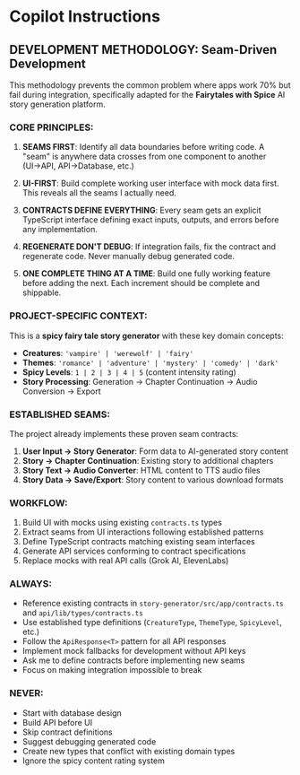 # Copilot Instructions

## DEVELOPMENT METHODOLOGY: Seam-Driven Development

This methodology prevents the common problem where apps work 70% but fail during integration, specifically adapted for the **Fairytales with Spice** AI story generation platform.

### CORE PRINCIPLES:
1. **SEAMS FIRST**: Identify all data boundaries before writing code. A "seam" is anywhere data crosses from one component to another (UI→API, API→Database, etc.)

2. **UI-FIRST**: Build complete working user interface with mock data first. This reveals all the seams I actually need.

3. **CONTRACTS DEFINE EVERYTHING**: Every seam gets an explicit TypeScript interface defining exact inputs, outputs, and errors before any implementation.

4. **REGENERATE DON'T DEBUG**: If integration fails, fix the contract and regenerate code. Never manually debug generated code.

5. **ONE COMPLETE THING AT A TIME**: Build one fully working feature before adding the next. Each increment should be complete and shippable.

### PROJECT-SPECIFIC CONTEXT:
This is a **spicy fairy tale story generator** with these key domain concepts:
- **Creatures**: `'vampire' | 'werewolf' | 'fairy'`
- **Themes**: `'romance' | 'adventure' | 'mystery' | 'comedy' | 'dark'`
- **Spicy Levels**: `1 | 2 | 3 | 4 | 5` (content intensity rating)
- **Story Processing**: Generation → Chapter Continuation → Audio Conversion → Export

### ESTABLISHED SEAMS:
The project already implements these proven seam contracts:

1. **User Input → Story Generator**: Form data to AI-generated story content
2. **Story → Chapter Continuation**: Existing story to additional chapters
3. **Story Text → Audio Converter**: HTML content to TTS audio files
4. **Story Data → Save/Export**: Story content to various download formats

### WORKFLOW:
1. Build UI with mocks using existing `contracts.ts` types
2. Extract seams from UI interactions following established patterns
3. Define TypeScript contracts matching existing seam interfaces
4. Generate API services conforming to contract specifications
5. Replace mocks with real API calls (Grok AI, ElevenLabs)

### ALWAYS:
- Reference existing contracts in `story-generator/src/app/contracts.ts` and `api/lib/types/contracts.ts`
- Use established type definitions (`CreatureType`, `ThemeType`, `SpicyLevel`, etc.)
- Follow the `ApiResponse<T>` pattern for all API responses
- Implement mock fallbacks for development without API keys
- Ask me to define contracts before implementing new seams
- Focus on making integration impossible to break

### NEVER:
- Start with database design
- Build API before UI
- Skip contract definitions
- Suggest debugging generated code
- Create new types that conflict with existing domain types
- Ignore the spicy content rating system